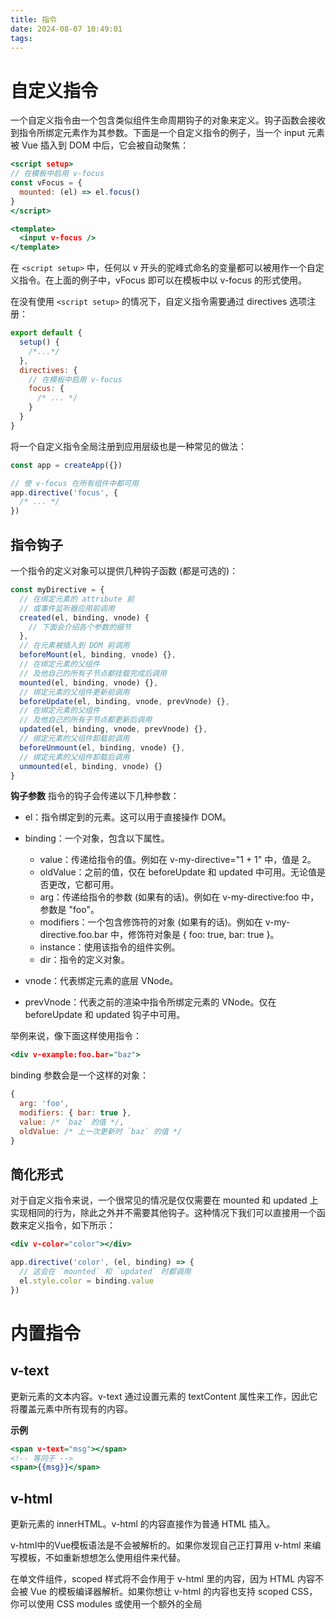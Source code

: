 ```yaml
---
title: 指令
date: 2024-08-07 10:49:01
tags:
---
```


# 自定义指令
一个自定义指令由一个包含类似组件生命周期钩子的对象来定义。钩子函数会接收到指令所绑定元素作为其参数。下面是一个自定义指令的例子，当一个 input 元素被 Vue 插入到 DOM 中后，它会被自动聚焦：

```htm
<script setup>
// 在模板中启用 v-focus
const vFocus = {
  mounted: (el) => el.focus()
}
</script>

<template>
  <input v-focus />
</template>
```

在 `<script setup>` 中，任何以 v 开头的驼峰式命名的变量都可以被用作一个自定义指令。在上面的例子中，vFocus 即可以在模板中以 v-focus 的形式使用。

在没有使用 `<script setup>` 的情况下，自定义指令需要通过 directives 选项注册：
```javascript
export default {
  setup() {
    /*...*/
  },
  directives: {
    // 在模板中启用 v-focus
    focus: {
      /* ... */
    }
  }
}
```

将一个自定义指令全局注册到应用层级也是一种常见的做法：
```javascript
const app = createApp({})

// 使 v-focus 在所有组件中都可用
app.directive('focus', {
  /* ... */
})
```

## 指令钩子
一个指令的定义对象可以提供几种钩子函数 (都是可选的)：

```javascript
const myDirective = {
  // 在绑定元素的 attribute 前
  // 或事件监听器应用前调用
  created(el, binding, vnode) {
    // 下面会介绍各个参数的细节
  },
  // 在元素被插入到 DOM 前调用
  beforeMount(el, binding, vnode) {},
  // 在绑定元素的父组件
  // 及他自己的所有子节点都挂载完成后调用
  mounted(el, binding, vnode) {},
  // 绑定元素的父组件更新前调用
  beforeUpdate(el, binding, vnode, prevVnode) {},
  // 在绑定元素的父组件
  // 及他自己的所有子节点都更新后调用
  updated(el, binding, vnode, prevVnode) {},
  // 绑定元素的父组件卸载前调用
  beforeUnmount(el, binding, vnode) {},
  // 绑定元素的父组件卸载后调用
  unmounted(el, binding, vnode) {}
}
```

**钩子参数​**
指令的钩子会传递以下几种参数：

+ el：指令绑定到的元素。这可以用于直接操作 DOM。

+ binding：一个对象，包含以下属性。
  + value：传递给指令的值。例如在 v-my-directive="1 + 1" 中，值是 2。
  + oldValue：之前的值，仅在 beforeUpdate 和 updated 中可用。无论值是否更改，它都可用。
  + arg：传递给指令的参数 (如果有的话)。例如在 v-my-directive:foo 中，参数是 "foo"。
  + modifiers：一个包含修饰符的对象 (如果有的话)。例如在 v-my-directive.foo.bar 中，修饰符对象是 { foo: true, bar: true }。
  + instance：使用该指令的组件实例。
  + dir：指令的定义对象。

+ vnode：代表绑定元素的底层 VNode。
+ prevVnode：代表之前的渲染中指令所绑定元素的 VNode。仅在 beforeUpdate 和 updated 钩子中可用。


举例来说，像下面这样使用指令：

```htm
<div v-example:foo.bar="baz">
```

binding 参数会是一个这样的对象：
```javascript
{
  arg: 'foo',
  modifiers: { bar: true },
  value: /* `baz` 的值 */,
  oldValue: /* 上一次更新时 `baz` 的值 */
}
```

## 简化形式
对于自定义指令来说，一个很常见的情况是仅仅需要在 mounted 和 updated 上实现相同的行为，除此之外并不需要其他钩子。这种情况下我们可以直接用一个函数来定义指令，如下所示：

```htm
<div v-color="color"></div>
```

```javascript
app.directive('color', (el, binding) => {
  // 这会在 `mounted` 和 `updated` 时都调用
  el.style.color = binding.value
})
```






# 内置指令

## v-text
更新元素的文本内容。v-text 通过设置元素的 textContent 属性来工作，因此它将覆盖元素中所有现有的内容。

**示例**
```htm
<span v-text="msg"></span>
<!-- 等同于 -->
<span>{{msg}}</span>
```

## v-html
更新元素的 innerHTML。v-html 的内容直接作为普通 HTML 插入。

v-html中的Vue模板语法是不会被解析的。如果你发现自己正打算用 v-html 来编写模板，不如重新想想怎么使用组件来代替。

在单文件组件，scoped 样式将不会作用于 v-html 里的内容，因为 HTML 内容不会被 Vue 的模板编译器解析。如果你想让 v-html 的内容也支持 scoped CSS，你可以使用 CSS modules 或使用一个额外的全局 <style> 元素，手动设置类似 BEM 的作用域策略。

**示例**
```htm
<div v-html="html"></div>

```

## v-show
基于表达式值的真假性，来改变元素的可见性。

v-show 通过设置内联样式的 display CSS 属性来工作，当元素可见时将使用初始 display 值。当条件改变时，也会触发过渡效果。

## v-if
基于表达式值的真假性，来条件性地渲染元素或者模板片段。

当 v-if 元素被触发，元素及其所包含的指令/组件都会销毁和重构。如果初始条件是假，那么其内部的内容根本都不会被渲染。

可用于 `<template>` 表示仅包含文本或多个元素的条件块。

当同时使用时，v-if 比 v-for 优先级更高。我们并不推荐在一元素上同时使用这两个指令。

## v-else​
表示 v-if 或 v-if / v-else-if 链式调用的“else 块”，无需传入表达式。

限定：上一个兄弟元素必须有 v-if 或 v-else-if。

可用于 `<template>` 表示仅包含文本或多个元素的条件块。

**示例**
```htm
<div v-if="Math.random() > 0.5">
  Now you see me
</div>
<div v-else>
  Now you don't
</div>
```

## v-else-if​
表示 v-if 的“else if 块”。可以进行链式调用。

限定：上一个兄弟元素必须有 v-if 或 v-else-if。

可用于 `<template>` 表示仅包含文本或多个元素的条件块。

**示例**

```htm
<div v-if="type === 'A'">
  A
</div>
<div v-else-if="type === 'B'">
  B
</div>
<div v-else-if="type === 'C'">
  C
</div>
<div v-else>
  Not A/B/C
</div>
```

## v-for​
基于原始数据多次渲染元素或模板块。期望的绑定值类型：Array | Object | number | string | Iterable

指令值必须使用特殊语法为正在迭代的元素提供一个别名：
```htm
<div v-for="item in items">
  {{ item.text }}
</div>
```
或者，你也可以为索引指定别名 (如果用在对象，则是键值)：
```htm
<div v-for="(item, index) in items"></div>
<div v-for="(value, key) in object"></div>
<div v-for="(value, name, index) in object"></div>
```
v-for 的默认方式是尝试就地更新元素而不移动它们。要强制其重新排序元素，你需要用特殊 attribute key 来提供一个排序提示：
```htm
<div v-for="item in items" :key="item.id">
  {{ item.text }}
</div>
```

## v-on​
给元素绑定事件监听器。缩写：@。期望的绑定值类型：Function | Inline Statement | Object (不带参数)

参数：event (使用对象语法则为可选项)

**修饰符**

.stop - 调用 event.stopPropagation()。
.prevent - 调用 event.preventDefault()。
.capture - 在捕获模式添加事件监听器。
.self - 只有事件从元素本身发出才触发处理函数。
.{keyAlias} - 只在某些按键下触发处理函数。
.once - 最多触发一次处理函数。
.left - 只在鼠标左键事件触发处理函数。
.right - 只在鼠标右键事件触发处理函数。
.middle - 只在鼠标中键事件触发处理函数。
.passive - 通过 { passive: true } 附加一个 DOM 事件。

事件类型由参数来指定。表达式可以是一个方法名，一个内联声明，如果有修饰符则可省略。

当用于普通元素，只监听原生 DOM 事件。当用于自定义元素组件，则监听子组件触发的自定义事件。

当监听原生 DOM 事件时，方法接收原生事件作为唯一参数。

如果使用内联声明，声明可以访问一个特殊的 $event 变量：v-on:click="handle('ok', $event)"。

v-on 还支持绑定不带参数的事件/监听器对的对象。请注意，当使用对象语法时，不支持任何修饰符。

**示例**

```htm
<!-- 方法处理函数 -->
<button v-on:click="doThis"></button>

<!-- 动态事件 -->
<button v-on:[event]="doThis"></button>

<!-- 内联声明 -->
<button v-on:click="doThat('hello', $event)"></button>

<!-- 缩写 -->
<button @click="doThis"></button>

<!-- 使用缩写的动态事件 -->
<button @[event]="doThis"></button>

<!-- 停止传播 -->
<button @click.stop="doThis"></button>

<!-- 阻止默认事件 -->
<button @click.prevent="doThis"></button>

<!-- 不带表达式地阻止默认事件 -->
<form @submit.prevent></form>

<!-- 链式调用修饰符 -->
<button @click.stop.prevent="doThis"></button>

<!-- 按键用于 keyAlias 修饰符-->
<input @keyup.enter="onEnter" />

<!-- 点击事件将最多触发一次 -->
<button v-on:click.once="doThis"></button>

<!-- 对象语法 -->
<button v-on="{ mousedown: doThis, mouseup: doThat }"></button>
```

监听子组件的自定义事件 (当子组件的“my-event”事件被触发，处理函数将被调用)：

```htm
<MyComponent @my-event="handleThis" />

<!-- 内联声明 -->
<MyComponent @my-event="handleThis(123, $event)" />
```


## v-bind​(单向绑定)
动态的绑定一个或多个 attribute，也可以是组件的 prop。

缩写: 或者 . (当使用 .prop 修饰符)
值可以省略 (当 attribute 和绑定的值同名时) 3.4+

**修饰符**

.camel - 将短横线命名的 attribute 转变为驼峰式命名。
.prop - 强制绑定为 DOM property。3.2+
.attr - 强制绑定为 DOM attribute。3.2+


当用于绑定 class 或 style attribute，v-bind 支持额外的值类型如数组或对象。

在处理绑定时，Vue 默认会利用 in 操作符来检查该元素上是否定义了和绑定的 key 同名的 DOM property。如果存在同名的 property，则 Vue 会将它作为 DOM property 赋值，而不是作为 attribute 设置。

你也可以显式用 .prop 和 .attr 修饰符来强制绑定方式。特别是在和自定义元素打交道时。

当用于组件 props 绑定时，所绑定的 props 必须在子组件中已被正确声明。

当不带参数使用时，可以用于绑定一个包含了多个 attribute 名称-绑定值对的对象。

**示例**

```htm

<!-- 绑定 attribute -->
<img v-bind:src="imageSrc" />

<!-- 动态 attribute 名 -->
<button v-bind:[key]="value"></button>

<!-- 缩写 -->
<img :src="imageSrc" />

<!-- 缩写形式的动态 attribute 名 (3.4+)，扩展为 :src="src" -->
<img :src />

<!-- 动态 attribute 名的缩写 -->
<button :[key]="value"></button>

<!-- 内联字符串拼接 -->
<img :src="'/path/to/images/' + fileName" />

<!-- class 绑定 -->
<div :class="{ red: isRed }"></div>
<div :class="[classA, classB]"></div>
<div :class="[classA, { classB: isB, classC: isC }]"></div>

<!-- style 绑定 -->
<div :style="{ fontSize: size + 'px' }"></div>
<div :style="[styleObjectA, styleObjectB]"></div>

<!-- 绑定对象形式的 attribute -->
<div v-bind="{ id: someProp, 'other-attr': otherProp }"></div>

<!-- prop 绑定。“prop” 必须在子组件中已声明。 -->
<MyComponent :prop="someThing" />

<!-- 传递子父组件共有的 prop -->
<MyComponent v-bind="$props" />

<!-- XLink -->
<svg><a :xlink:special="foo"></a></svg>

<!--.prop 修饰符也有专门的缩写，.：-->
<div :someProperty.prop="someObject"></div>

<!-- 等同于 -->
<div .someProperty="someObject"></div>

<!--当在 DOM 内模板使用 .camel 修饰符，可以驼峰化 v-bind attribute 的名称，例如 SVG viewBox attribute：-->

<svg :view-box.camel="viewBox"></svg>
<!--如果使用字符串模板或使用构建步骤预编译模板，则不需要 .camel。-->

```

## v-model​
在表单输入元素或组件上创建双向绑定。

**仅限**

```html
<input>
<select>
<textarea>
components
```
**修饰符**

.lazy - 监听 change 事件而不是 input
.number - 将输入的合法字符串转为数字
.trim - 移除输入内容两端空格


## v-slot​
用于声明具名插槽或是期望接收 props 的作用域插槽。缩写：#

期望的绑定值类型：能够合法在函数参数位置使用的 JavaScript 表达式。支持解构语法。绑定值是可选的——只有在给作用域插槽传递 props 才需要。

参数：插槽名 (可选，默认是 default)

仅限在，`<template> ，components `中使用(用于带有 prop 的单个默认插槽)
**示例**

```htm
<!-- BaseLayout -->

<template>
  <div class="container">
    <header>
      <slot name="header"></slot>
    </header>
    <main>
      <slot></slot>
    </main>
    <footer>
      <slot name="footer"></slot>
    </footer>
  </div>
</template>

<!-- 具名插槽 -->
<BaseLayout>
  <template v-slot:header>
    Header content
  </template>

  <template v-slot:default>
    Default slot content
  </template>

  <template v-slot:footer>
    Footer content
  </template>
</BaseLayout>

<!-- 接收 prop 的具名插槽 -->
<InfiniteScroll>
  <template v-slot:item="slotProps">
    <div class="item">
      {{ slotProps.item.text }}
    </div>
  </template>
</InfiniteScroll>

<!-- 接收 prop 的默认插槽，并解构 -->
<Mouse v-slot="{ x, y }">
  Mouse position: {{ x }}, {{ y }}
</Mouse>

```

## v-pre​
跳过该元素及其所有子元素的编译。元素内具有 v-pre，所有 Vue 模板语法都会被保留并按原样渲染。最常见的用例就是显示原始双大括号标签及内容。

**示例**
```htm
<span v-pre>{{ this will not be compiled }}</span>
```

## v-once​
仅渲染元素和组件一次，并跳过之后的更新。在随后的重新渲染，元素/组件及其所有子项将被当作静态内容并跳过渲染。这可以用来优化更新时的性能。
```htm
<!-- 单个元素 -->
<span v-once>This will never change: {{msg}}</span>
<!-- 带有子元素的元素 -->
<div v-once>
  <h1>Comment</h1>
  <p>{{msg}}</p>
</div>
<!-- 组件 -->
<MyComponent v-once :comment="msg" />
<!-- `v-for` 指令 -->
<ul>
  <li v-for="i in list" v-once>{{i}}</li>
</ul>
```
从 3.2 起，你也可以搭配 v-memo 的无效条件来缓存部分模板。

## v-memo ​
缓存一个模板的子树。在元素和组件上都可以使用。为了实现缓存，该指令需要传入一个固定长度的依赖值数组进行比较。如果数组里的每个值都与最后一次的渲染相同，那么整个子树的更新将被跳过。举例来说：
```htm
<div v-memo="[valueA, valueB]">
  ...
</div>
```
当组件重新渲染，如果 valueA 和 valueB 都保持不变，这个 `<div>` 及其子项的所有更新都将被跳过。实际上，甚至虚拟 DOM 的 vnode 创建也将被跳过，因为缓存的子树副本可以被重新使用。

v-memo 传入空依赖数组 (v-memo="[]") 将与 v-once 效果相同。

与 v-for 一起使用

v-memo 仅用于性能至上场景中的微小优化，应该很少需要。最常见的情况可能是有助于渲染海量 v-for 列表 (长度超过 1000 的情况)：
```htm
<div v-for="item in list" :key="item.id" v-memo="[item.id === selected]">
  <p>ID: {{ item.id }} - selected: {{ item.id === selected }}</p>
  <p>...more child nodes</p>
</div>
```
当组件的 selected 状态改变，默认会重新创建大量的 vnode，尽管绝大部分都跟之前是一模一样的。v-memo 用在这里本质上是在说“只有当该项的被选中状态改变时才需要更新”。这使得每个选中状态没有变的项能完全重用之前的 vnode 并跳过差异比较。注意这里 memo 依赖数组中并不需要包含 item.id，因为 Vue 也会根据 item 的 :key 进行判断。

**警告**

当搭配 v-for 使用 v-memo，确保两者都绑定在同一个元素上。v-memo 不能用在 v-for 内部。

v-memo 也能被用于在一些默认优化失败的边际情况下，手动避免子组件出现不需要的更新。但是一样的，开发者需要负责指定正确的依赖数组以免跳过必要的更新。

## v-cloak​
用于隐藏尚未完成编译的 DOM 模板。该指令只在没有构建步骤的环境下需要使用。

当使用直接在 DOM 中书写的模板时，可能会出现一种叫做“未编译模板闪现”的情况：用户可能先看到的是还没编译完成的双大括号标签，直到挂载的组件将它们替换为实际渲染的内容。

v-cloak 会保留在所绑定的元素上，直到相关组件实例被挂载后才移除。配合像 [v-cloak] { display: none } 这样的 CSS 规则，它可以在组件编译完毕前隐藏原始模板。

**示例**

```css
[v-cloak] {
  display: none;
}
```
```htm

<div v-cloak>
  {{ message }}
</div>
```
直到编译完成前，<div> 将不可见。

